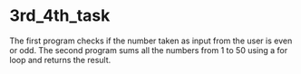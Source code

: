 # 3rd_4th_task
The first program checks if the number taken as input from the user is even or odd. The second program sums all the numbers from 1 to 50 using a for loop and returns the result.

